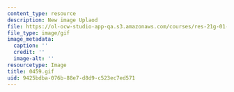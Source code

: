 ```yaml
---
content_type: resource
description: New image Uplaod
file: https://ol-ocw-studio-app-qa.s3.amazonaws.com/courses/res-21g-01-kana-spring-2010/9425bdba076b88e7d8d9c523ec7ed571_0459.gif
file_type: image/gif
image_metadata:
  caption: ''
  credit: ''
  image-alt: ''
resourcetype: Image
title: 0459.gif
uid: 9425bdba-076b-88e7-d8d9-c523ec7ed571
---
```

